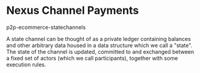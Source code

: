 # Nexus Channel Payments

p2p-ecommerce-statechannels

A state channel can be thought of as a private ledger containing balances and other arbitrary data housed in a data structure which we call a "state". The state of the channel is updated, committed to and exchanged between a fixed set of actors (which we call participants), together with some execution rules.

